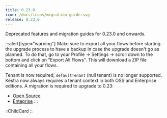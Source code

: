 ```yaml
---
title: 0.23.0
icon: /docs/icons/migration-guide.svg
release: 0.23.0
---
```


Deprecated features and migration guides for 0.23.0 and onwards.


:::alert{type="warning"}
Make sure to export all your flows before starting the upgrade process to have a backup in case the upgrade doesn't go as planned. To do that, go to your Profile → Settings → scroll down to the bottom and click on "Export All Flows". This will download a ZIP file containing all your flows.

Tenant is now required; `defaultTenant` (null tenant) is no longer supported. Kestra now always requires a tenant context in both OSS and Enterprise editions. A migration is required to upgrade to 0.23:
- [Open Source](./tenant-migration-oss.md)
- [Enteprise](./tenant-migration-ee.md)
:::

::ChildCard
::
